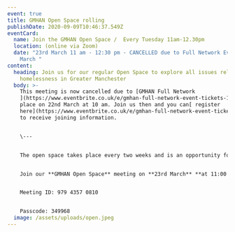 ```yaml
---
event: true
title: GMHAN Open Space rolling
publishDate: 2020-09-09T10:46:37.549Z
eventCard:
  name: Join the GMHAN Open Space /  Every Tuesday 11am-12.30pm
  location: (online via Zoom)
  date: "23rd March 11 am - 12:30 pm - CANCELLED due to Full Network Event on 22nd
    March "
content:
  heading: Join us for our regular Open Space to explore all issues related to
    homelessness in Greater Manchester
  body: >-
    This meeting is now cancelled due to [GMHAN Full Network
    ](https://www.eventbrite.co.uk/e/gmhan-full-network-event-tickets-141953018299)taking
    place on 22nd March at 10 am. Join us then and you can[ register
    here](https://www.eventbrite.co.uk/e/gmhan-full-network-event-tickets-141953018299)
    to receive joining information. 


    \---


    The open space takes place every two weeks and is an opportunity for you to contribute to any live discussions or bring up an issue/idea you’ve come across in your work.


    Join our **GMHAN Open Space** meeting on **23rd March** **at 11:00 AM - 12:30 PM**


    Meeting ID: 979 4357 0810


    Passcode: 349968
  image: /assets/uploads/open.jpeg
---
```

